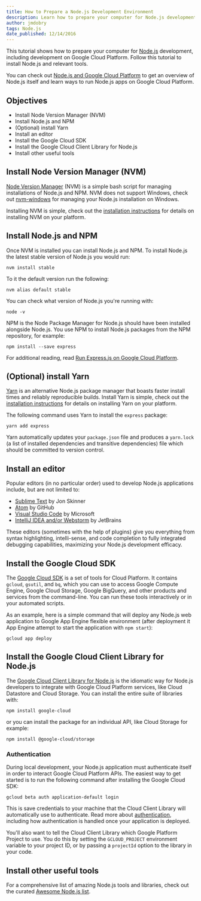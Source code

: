 ```yaml
---
title: How to Prepare a Node.js Development Environment
description: Learn how to prepare your computer for Node.js development, including development on Google Cloud Platform
author: jmdobry
tags: Node.js
date_published: 12/14/2016
---
```

This tutorial shows how to prepare your computer for [Node.js][nodejs]
development, including development on Google Cloud Platform. Follow this
tutorial to install Node.js and relevant tools.

You can check out [Node.js and Google Cloud Platform][nodejs-gcp] to get an
overview of Node.js itself and learn ways to run Node.js apps on Google Cloud
Platform.

## Objectives

* Install Node Version Manager (NVM)
* Install Node.js and NPM
* (Optional) install Yarn
* Install an editor
* Install the Google Cloud SDK
* Install the Google Cloud Client Library for Node.js
* Install other useful tools

## Install Node Version Manager (NVM)

[Node Version Manager][nvm] (NVM) is a simple bash script for managing installations
of Node.js and NPM. NVM does not support Windows, check out
[nvm-windows][nvm-windows] for managing your Node.js installation on Windows.

Installing NVM is simple, check out the [installation instructions][nvm-install]
for details on installing NVM on your platform.

## Install Node.js and NPM

Once NVM is installed you can install Node.js and NPM. To install Node.js the
latest stable version of Node.js you would run:

    nvm install stable

To it the default version run the following:

    nvm alias default stable

You can check what version of Node.js you're running with:

    node -v

NPM is the Node Package Manager for Node.js should have been installed alongside
Node.js. You use NPM to install Node.js packages from the NPM repository, for
example:

    npm install --save express

For additional reading, read [Run Express.js on Google Cloud Platform][express].

## (Optional) install Yarn

[Yarn][yarn] is an alternative Node.js package manager that boasts faster
install times and reliably reproducible builds. Install Yarn is simple, check
out the [installation instructions][yarn-install] for details on installing Yarn
on your platform.

The following command uses Yarn to install the `express` package:

    yarn add express

Yarn automatically updates your `package.json` file and produces a `yarn.lock`
(a list of installed dependencies and transitive dependencies) file which should
be committed to version control.

## Install an editor

Popular editors (in no particular order) used to develop Node.js applications
include, but are not limited to:

* [Sublime Text][subl] by Jon Skinner
* [Atom][atom] by GitHub
* [Visual Studio Code][vscode] by Microsoft
* [IntelliJ IDEA and/or Webstorm][intellij] by JetBrains

These editors (sometimes with the help of plugins) give you everything from
syntax highlighting, intelli-sense, and code completion to fully integrated
debugging capabilities, maximizing your Node.js development efficacy.

## Install the Google Cloud SDK

The [Google Cloud SDK][sdk] is a set of tools for Cloud Platform. It contains
`gcloud`, `gsutil`, and `bq`, which you can use to access Google Compute Engine,
Google Cloud Storage, Google BigQuery, and other products and services from the
command-line. You can run these tools interactively or in your automated
scripts.

As an example, here is a simple command that will deploy any Node.js web
application to Google App Engine flexible environment (after deployment it App
Engine attempt to start the application with `npm start`):

    gcloud app deploy

## Install the Google Cloud Client Library for Node.js

The [Google Cloud Client Library for Node.js][gcloud-node] is the idiomatic way
for Node.js developers to integrate with Google Cloud Platform services, like
Cloud Datastore and Cloud Storage. You can install the entire suite of libraries
with:

    npm install google-cloud

or you can install the package for an individual API, like Cloud Storage for
example:

    npm install @google-cloud/storage

### Authentication

During local development, your Node.js application must authenticate itself in
order to interact Google Cloud Platform APIs. The easiest way to get started is
to run the following command after installing the Google Cloud SDK:

    gcloud beta auth application-default login

This is save credentials to your machine that the Cloud Client Library will
automatically use to authenticate. Read more about [authentication][auth],
including how authentication is handled once your application is deployed.

You'll also want to tell the Cloud Client Library which Google Platform Project
to use. You do this by setting the `GCLOUD_PROJECT` environment variable to your
project ID, or by passing a `projectId` option to the library in your code.

## Install other useful tools

For a comprehensive list of amazing Node.js tools and libraries, check out the
curated [Awesome Node.js list][awesome].

[nodejs]: https://nodejs.org/
[nodejs-gcp]: running-nodejs-on-google-cloud
[nvm]: https://github.com/creationix/nvm
[nvm-windows]: https://github.com/coreybutler/nvm-windows
[nvm-install]: https://github.com/creationix/nvm#installation
[express]: run-expressjs-on-google-app-engine
[yarn]: https://yarnpkg.com/
[yarn-install]: https://yarnpkg.com/en/docs/install
[subl]: https://www.sublimetext.com/
[atom]: https://atom.io/
[vscode]: https://code.visualstudio.com/
[intellij]: https://www.jetbrains.com/idea/
[sdk]: https://cloud.google.com/sdk/
[gcloud-node]: https://googlecloudplatform.github.io/google-cloud-node/#/
[auth]: https://cloud.google.com/docs/authentication#getting_credentials_for_server-centric_flow
[awesome]: https://github.com/sindresorhus/awesome-nodejs
